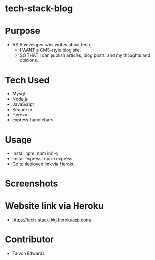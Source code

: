 # tech-stack-blog

# Purpose
* AS A developer who writes about tech.
  - I WANT a CMS-style blog site.
  - SO THAT I can publish articles, blog posts, and my thoughts and opinions.


# Tech Used
* Mysql
* Node.js
* JavaScript
* Sequelize
* Heroku
* express-handlebars

# Usage 
* Install npm: npm init -y
* Install express: npm i express
* Go to deployed link via Heroku

# Screenshots


  
# Website link via Heroku 
* https://tech-stack-blg.herokuapp.com/


# Contributor
* Taivon Edwards
